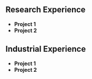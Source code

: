 ## Research Experience
- **Project 1**
- **Project 2**

## Industrial Experience
- **Project 1**
- **Project 2**
